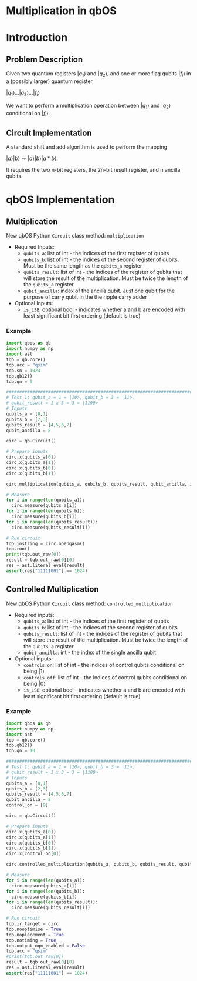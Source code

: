 # Multiplication in qbOS

# Introduction

## Problem Description

Given two quantum registers $|q_1\rangle$ and $|q_2\rangle$, and one or more flag qubits $|f_i\rangle$ in a (possibly larger) quantum register

$|q_1\rangle$...$|q_2\rangle$...$|f_i\rangle$

We want to perform a multiplication operation between $|q_1\rangle$ and $|q_2\rangle$ conditional on $|f_i\rangle$. 

## Circuit Implementation

A standard shift and add algorithm is used to perform the mapping

$|a\rangle|b\rangle \mapsto|a\rangle|b\rangle|a*b\rangle$.

It requires the two n-bit registers, the 2n-bit result register, and n ancilla qubits. 

# qbOS Implementation

## Multiplication

New qbOS Python `Circuit` class method: `multiplication`

- Required Inputs:
    - `qubits_a`: list of int - the indices of the first register of qubits
    - `qubits_b`: list of int - the indices of the second register of qubits. Must be the same length as the `qubits_a` register
    - `qubits_result`: list of int - the indices of the register of qubits that will store the result of the multiplication. Must be twice the length of the `qubits_a` register
    - `qubit_ancilla`: index of the ancilla qubit. Just one qubit for the purpose of carry qubit in the the ripple carry adder
- Optional Inputs:
    - `is_LSB`: optional bool - indicates whether a and b are encoded with least significant bit first ordering (default is true)

### Example

```python
import qbos as qb
import numpy as np
import ast
tqb = qb.core()
tqb.acc = "qsim"
tqb.sn = 1024
tqb.qb12()
tqb.qn = 9

##########################################################################
# Test 1: qubit_a = 1 = |10>, qubit_b = 3 = |11>,
# qubit_result = 1 x 3 = 3 = |1100>
# Inputs
qubits_a = [0,1]
qubits_b = [2,3]
qubits_result = [4,5,6,7]
qubit_ancilla = 8

circ = qb.Circuit()

# Prepare inputs
circ.x(qubits_a[0])
circ.x(qubits_a[1])
circ.x(qubits_b[0])
circ.x(qubits_b[1])

circ.multiplication(qubits_a, qubits_b, qubits_result, qubit_ancilla, is_LSB=True)

# Measure
for i in range(len(qubits_a)):
  circ.measure(qubits_a[i])
for i in range(len(qubits_b)):
  circ.measure(qubits_b[i])
for i in range(len(qubits_result)):
  circ.measure(qubits_result[i])

# Run circuit
tqb.instring = circ.openqasm()
tqb.run()
print(tqb.out_raw[0])
result = tqb.out_raw[0][0]
res = ast.literal_eval(result)
assert(res["11111001"] == 1024)
```

## Controlled Multiplication

New qbOS Python `Circuit` class method: `controlled_multiplication`

- Required inputs:
    - `qubits_a`: list of int - the indices of the first register of qubits
    - `qubits_b`: list of int - the indices of the second register of qubits
    - `qubits_result`: list of int - the indices of the register of qubits that will store the result of the multiplication. Must be twice the length of the `qubits_a` register
    - `qubit_ancilla`: int - the index of the single ancilla qubit
- Optional inputs:
    - `controls_on`: list of int - the indices of control qubits conditional on being $|1\rangle$
    - `controls_off`: list of int - the indices of control qubits conditional on being $|0\rangle$
    - `is_LSB`: optional bool - indicates whether a and b are encoded with least significant bit first ordering (default is true)

### Example

```python
import qbos as qb
import numpy as np
import ast
tqb = qb.core()
tqb.qb12()
tqb.qn = 10

##########################################################################
# Test 1: qubit_a = 1 = |10>, qubit_b = 3 = |11>,
# qubit_result = 1 x 3 = 3 = |1100>
# Inputs
qubits_a = [0,1]
qubits_b = [2,3]
qubits_result = [4,5,6,7]
qubit_ancilla = 8
control_on = [9]

circ = qb.Circuit()

# Prepare inputs
circ.x(qubits_a[0])
circ.x(qubits_a[1])
circ.x(qubits_b[0])
circ.x(qubits_b[1])
circ.x(control_on[0])

circ.controlled_multiplication(qubits_a, qubits_b, qubits_result, qubit_ancilla, is_LSB=True, controls_on = control_on)

# Measure
for i in range(len(qubits_a)):
  circ.measure(qubits_a[i])
for i in range(len(qubits_b)):
  circ.measure(qubits_b[i])
for i in range(len(qubits_result)):
  circ.measure(qubits_result[i])

# Run circuit
tqb.ir_target = circ
tqb.nooptimise = True
tqb.noplacement = True
tqb.notiming = True
tqb.output_oqm_enabled = False
tqb.acc = "qsim"
#print(tqb.out_raw[0])
result = tqb.out_raw[0][0]
res = ast.literal_eval(result)
assert(res["11111001"] == 1024)
```